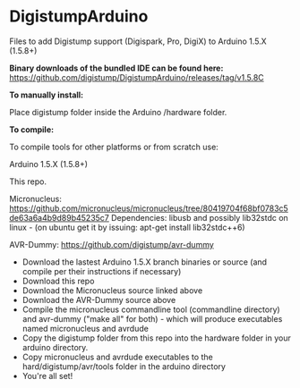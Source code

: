 DigistumpArduino
================

Files to add Digistump support (Digispark, Pro, DigiX) to Arduino 1.5.X (1.5.8+)


**Binary downloads of the bundled IDE can be found here:** https://github.com/digistump/DigistumpArduino/releases/tag/v1.5.8C

**To manually install:**

Place digistump folder inside the Arduino /hardware folder.

**To compile:**

To compile tools for other platforms or from scratch use:

Arduino 1.5.X (1.5.8+)

This repo.

Micronucleus: https://github.com/micronucleus/micronucleus/tree/80419704f68bf0783c5de63a6a4b9d89b45235c7
Dependencies: libusb and possibly lib32stdc on linux - (on ubuntu get it by issuing: apt-get install lib32stdc++6)

AVR-Dummy: https://github.com/digistump/avr-dummy

 - Download the lastest Arduino 1.5.X branch binaries or source (and compile per their instructions if necessary)
 - Download this repo
 - Download the Micronucleus source linked above 
 - Download the AVR-Dummy source above
 - Compile the micronucleus commandline tool (commandline directory) and avr-dummy ("make all" for both) - which will produce executables named micronucleus and avrdude
 - Copy the digistump folder from this repo into the hardware folder in your arduino directory.
 - Copy micronucleus and avrdude executables to the hard/digistump/avr/tools folder in the arduino directory
 - You're all set!


